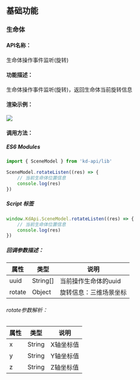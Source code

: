 <!--
 * @Author: your name
 * @Date: 2022-3-30 14:36:42
 * @LastEditTime: 2022-04-02 11:20:04
 * @LastEditors: Please set LastEditors
 * @Description: 打开koroFileHeader查看配置 进行设置: https://github.com/OBKoro1/koro1FileHeader/wiki/%E9%85%8D%E7%BD%AE
 * @FilePath: /KD-API-DOCS/public/md/api/获取场景列表.md
-->
## 基础功能
### 生命体

#### API名称：
生命体操作事件监听(旋转)
#### 功能描述：

生命体操作事件监听(旋转)，返回生命体当前旋转信息

#### 渲染示例：
![](../../image/example/生命体操作事件监听(旋转).webp)
#### 调用方法：

##### ES6 Modules
``` javascript
import { SceneModel } from 'kd-api/lib'

SceneModel.rotateListen((res) => {
    // 当前生命体位置信息
    console.log(res)
})
```

##### Script 标签
``` javascript
window.KdApi.SceneModel.rotateListen((res) => {
    // 当前生命体位置信息
    console.log(res)
})
```

##### 回调参数描述：
| 属性    | 类型   | 说明                     |
| ------- | ------ | ------------------------ |
| uuid    | String[] | 当前操作生命体的uuid  |
| rotate    | Object | 旋转信息：三维场景坐标  |


###### rotate参数解析：

| 属性    | 类型   | 说明                     |
| ------- | ------ | ------------------------ |
| x    | String | X轴坐标值  |
| y    | String | Y轴坐标值  |
| z    | String | Z轴坐标值  |
